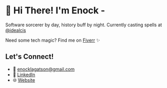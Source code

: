 # 👋 Hi There! I'm Enock - 

Software sorcerer by day, history buff by night. Currently casting spells at [@idealcis](https://idealcis.com)

Need some tech magic? Find me on [Fiverr](https://www.fiverr.com/e_nklagat) ✨

## Let's Connect!
- 📧 [enocklagatson@gmail.com](mailto:enocklagatson@gmail.com)
- 🔗 [LinkedIn](https://www.linkedin.com/in/enock-lagat/)
- 🌐 [Website](https://enocklagat.com)
